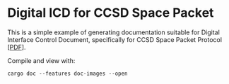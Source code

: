 # Digital ICD for CCSD Space Packet

This is a simple example of generating documentation suitable for Digital Interface Control Document, specifically for CCSD Space Packet Protocol [[PDF](https://public.ccsds.org/Pubs/133x0b2e1.pdf)].

Compile and view with:

```
cargo doc --features doc-images --open
```
